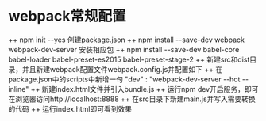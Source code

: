 # webpack常规配置
++ npm init --yes  创建package.json
++ npm install --save-dev webpack webpack-dev-server 安装相应包
++ npm install --save-dev babel-core babel-loader babel-preset-es2015 babel-preset-stage-2
++ 新建src和dist目录，并且新建webpack配置文件webpack.config.js并配置如下
++ 在package.json中的scripts中新增一句 "dev" : "webpack-dev-server --hot --inline"
++ 新建index.html文件并引入bundle.js <script src="http://localhost:8888/bundle.js"></script>
++ 运行npm dev开启服务，即可在浏览器访问http://localhost:8888
++ 在src目录下新建main.js并写入需要转换的代码
++ 运行index.html即可看到效果
